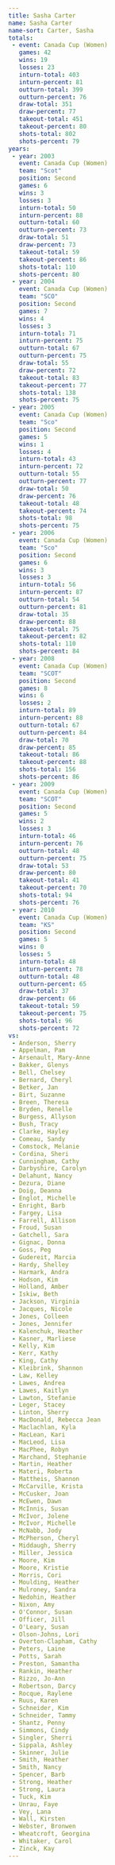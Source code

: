 ```yaml
---
title: Sasha Carter
name: Sasha Carter
name-sort: Carter, Sasha
totals:
 - event: Canada Cup (Women)
   games: 42
   wins: 19
   losses: 23
   inturn-total: 403
   inturn-percent: 81
   outturn-total: 399
   outturn-percent: 76
   draw-total: 351
   draw-percent: 77
   takeout-total: 451
   takeout-percent: 80
   shots-total: 802
   shots-percent: 79
years:
 - year: 2003
   event: Canada Cup (Women)
   team: "Scot"
   position: Second
   games: 6
   wins: 3
   losses: 3
   inturn-total: 50
   inturn-percent: 88
   outturn-total: 60
   outturn-percent: 73
   draw-total: 51
   draw-percent: 73
   takeout-total: 59
   takeout-percent: 86
   shots-total: 110
   shots-percent: 80
 - year: 2004
   event: Canada Cup (Women)
   team: "SCO"
   position: Second
   games: 7
   wins: 4
   losses: 3
   inturn-total: 71
   inturn-percent: 75
   outturn-total: 67
   outturn-percent: 75
   draw-total: 55
   draw-percent: 72
   takeout-total: 83
   takeout-percent: 77
   shots-total: 138
   shots-percent: 75
 - year: 2005
   event: Canada Cup (Women)
   team: "Sco"
   position: Second
   games: 5
   wins: 1
   losses: 4
   inturn-total: 43
   inturn-percent: 72
   outturn-total: 55
   outturn-percent: 77
   draw-total: 50
   draw-percent: 76
   takeout-total: 48
   takeout-percent: 74
   shots-total: 98
   shots-percent: 75
 - year: 2006
   event: Canada Cup (Women)
   team: "Sco"
   position: Second
   games: 6
   wins: 3
   losses: 3
   inturn-total: 56
   inturn-percent: 87
   outturn-total: 54
   outturn-percent: 81
   draw-total: 35
   draw-percent: 88
   takeout-total: 75
   takeout-percent: 82
   shots-total: 110
   shots-percent: 84
 - year: 2008
   event: Canada Cup (Women)
   team: "SCOT"
   position: Second
   games: 8
   wins: 6
   losses: 2
   inturn-total: 89
   inturn-percent: 88
   outturn-total: 67
   outturn-percent: 84
   draw-total: 70
   draw-percent: 85
   takeout-total: 86
   takeout-percent: 88
   shots-total: 156
   shots-percent: 86
 - year: 2009
   event: Canada Cup (Women)
   team: "SCOT"
   position: Second
   games: 5
   wins: 2
   losses: 3
   inturn-total: 46
   inturn-percent: 76
   outturn-total: 48
   outturn-percent: 75
   draw-total: 53
   draw-percent: 80
   takeout-total: 41
   takeout-percent: 70
   shots-total: 94
   shots-percent: 76
 - year: 2010
   event: Canada Cup (Women)
   team: "KS"
   position: Second
   games: 5
   wins: 0
   losses: 5
   inturn-total: 48
   inturn-percent: 78
   outturn-total: 48
   outturn-percent: 65
   draw-total: 37
   draw-percent: 66
   takeout-total: 59
   takeout-percent: 75
   shots-total: 96
   shots-percent: 72
vs:
 - Anderson, Sherry
 - Appelman, Pam
 - Arsenault, Mary-Anne
 - Bakker, Glenys
 - Bell, Chelsey
 - Bernard, Cheryl
 - Betker, Jan
 - Birt, Suzanne
 - Breen, Theresa
 - Bryden, Renelle
 - Burgess, Allyson
 - Bush, Tracy
 - Clarke, Hayley
 - Comeau, Sandy
 - Comstock, Melanie
 - Cordina, Sheri
 - Cunningham, Cathy
 - Darbyshire, Carolyn
 - Delahunt, Nancy
 - Dezura, Diane
 - Doig, Deanna
 - Englot, Michelle
 - Enright, Barb
 - Fargey, Lisa
 - Farrell, Allison
 - Froud, Susan
 - Gatchell, Sara
 - Gignac, Donna
 - Goss, Peg
 - Gudereit, Marcia
 - Hardy, Shelley
 - Harmark, Andra
 - Hodson, Kim
 - Holland, Amber
 - Iskiw, Beth
 - Jackson, Virginia
 - Jacques, Nicole
 - Jones, Colleen
 - Jones, Jennifer
 - Kalenchuk, Heather
 - Kasner, Marliese
 - Kelly, Kim
 - Kerr, Kathy
 - King, Cathy
 - Kleibrink, Shannon
 - Law, Kelley
 - Lawes, Andrea
 - Lawes, Kaitlyn
 - Lawton, Stefanie
 - Leger, Stacey
 - Linton, Sherry
 - MacDonald, Rebecca Jean
 - Maclachlan, Kyla
 - MacLean, Kari
 - MacLeod, Lisa
 - MacPhee, Robyn
 - Marchand, Stephanie
 - Martin, Heather
 - Materi, Roberta
 - Mattheis, Shannon
 - McCarville, Krista
 - McCusker, Joan
 - McEwen, Dawn
 - McInnis, Susan
 - McIvor, Jolene
 - McIvor, Michelle
 - McNabb, Jody
 - McPherson, Cheryl
 - Middaugh, Sherry
 - Miller, Jessica
 - Moore, Kim
 - Moore, Kristie
 - Morris, Cori
 - Moulding, Heather
 - Mulroney, Sandra
 - Nedohin, Heather
 - Nixon, Amy
 - O'Connor, Susan
 - Officer, Jill
 - O'Leary, Susan
 - Olson-Johns, Lori
 - Overton-Clapham, Cathy
 - Peters, Laine
 - Potts, Sarah
 - Preston, Samantha
 - Rankin, Heather
 - Rizzo, Jo-Ann
 - Robertson, Darcy
 - Rocque, Raylene
 - Ruus, Karen
 - Schneider, Kim
 - Schneider, Tammy
 - Shantz, Penny
 - Simmons, Cindy
 - Singler, Sherri
 - Sippala, Ashley
 - Skinner, Julie
 - Smith, Heather
 - Smith, Nancy
 - Spencer, Barb
 - Strong, Heather
 - Strong, Laura
 - Tuck, Kim
 - Unrau, Faye
 - Vey, Lana
 - Wall, Kirsten
 - Webster, Bronwen
 - Wheatcroft, Georgina
 - Whitaker, Carol
 - Zinck, Kay
---
```

